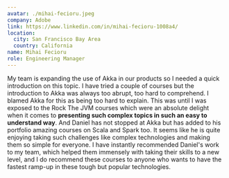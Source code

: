 ```yaml
---
avatar: ./mihai-fecioru.jpeg
company: Adobe
link: https://www.linkedin.com/in/mihai-fecioru-1008a4/
location:
  city: San Francisco Bay Area
  country: California
name: Mihai Fecioru
role: Engineering Manager
---
```


My team is expanding the use of Akka in our products so I needed a quick introduction on this topic. I have tried a couple of courses but the introduction to Akka was always too abrupt, too hard to comprehend. I blamed Akka for this as being too hard to explain. This was until I was exposed to the Rock The JVM courses which were an absolute delight when it comes to **presenting such complex topics in such an easy to understand way**. And Daniel has not stopped at Akka but has added to his portfolio amazing courses on Scala and Spark too. It seems like he is quite enjoying taking such challenges like complex technologies and making them so simple for everyone. I have instantly recommended Daniel's work to my team, which helped them immensely with taking their skills to a new level, and I do recommend these courses to anyone who wants to have the fastest ramp-up in these tough but popular technologies.
